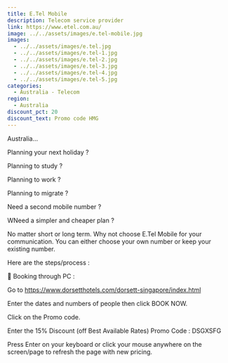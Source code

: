 ```yaml
---
title: E.Tel Mobile
description: Telecom service provider
link: https://www.etel.com.au/
image: ../../assets/images/e.tel-mobile.jpg
images:
  - ../../assets/images/e.tel.jpg
  - ../../assets/images/e.tel-1.jpg
  - ../../assets/images/e.tel-2.jpg
  - ../../assets/images/e.tel-3.jpg
  - ../../assets/images/e.tel-4.jpg
  - ../../assets/images/e.tel-5.jpg
categories:
  - Australia - Telecom
region:
  - Australia
discount_pct: 20
discount_text: Promo code HMG
---
```

Australia...

Planning your next holiday ?

Planning to study ? 

Planning to work ? 

Planning to migrate ?

Need a second mobile number ? 

WNeed a simpler and cheaper plan ? 

No matter short or long term. Why not choose E.Tel Mobile for your communication. You can either choose your own number or keep your existing number. 



Here are the steps/process :



 Booking through PC :



Go to https://www.dorsetthotels.com/dorsett-singapore/index.html



Enter the dates and numbers of people then click BOOK NOW.



Click on the Promo code.



Enter the 15% Discount (off Best Available Rates) Promo Code : DSGXSFG



Press Enter on your keyboard or click your mouse anywhere on the screen/page to refresh the page with new pricing.
